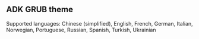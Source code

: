 ## ADK GRUB theme 

Supported languages: Chinese (simplified), English, French, German, Italian, Norwegian, Portuguese, Russian, Spanish, Turkish, Ukrainian
